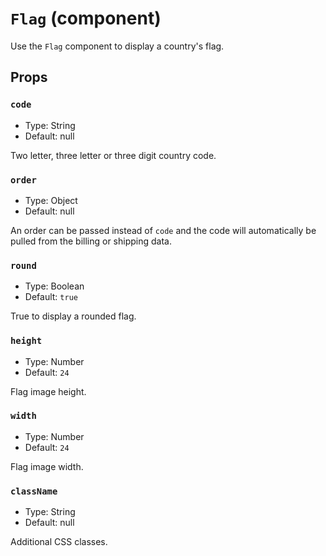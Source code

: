 `Flag` (component)
==================

Use the `Flag` component to display a country's flag.



Props
-----

### `code`

- Type: String
- Default: null


Two letter, three letter or three digit country code.


### `order`

- Type: Object
- Default: null


An order can be passed instead of `code` and the code will automatically be pulled from the billing or shipping data.


### `round`

- Type: Boolean
- Default: `true`


True to display a rounded flag.


### `height`

- Type: Number
- Default: `24`


Flag image height.


### `width`

- Type: Number
- Default: `24`


Flag image width.


### `className`

- Type: String
- Default: null


Additional CSS classes.

